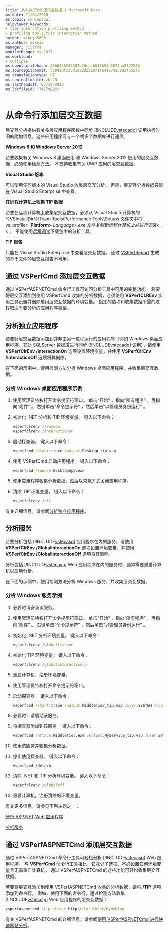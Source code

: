 ```yaml
---
title: 从命令行添加层交互数据 | Microsoft Docs
ms.date: 11/04/2016
ms.topic: conceptual
helpviewer_keywords:
- tier interaction profiling method
- profiling tools,tier interaction method
author: mikejo5000
ms.author: mikejo
manager: jillfra
monikerRange: vs-2017
ms.workload:
- multiple
ms.openlocfilehash: 20b8438243382b28cccb510894d1674aa5872946
ms.sourcegitcommit: cc841df335d1d22d281871fe41e74238d2fc52a6
ms.translationtype: HT
ms.contentlocale: zh-CN
ms.lasthandoff: 03/18/2020
ms.locfileid: "74779865"
---
```

# <a name="add-tier-interaction-data-from-the-command-line"></a>从命令行添加层交互数据

层交互分析提供有关多层应用程序函数中同步 [!INCLUDE[vstecado](../data-tools/includes/vstecado_md.md)] 调用执行时间的附加信息，这些应用程序可与一个或多个数据库进行通信。

**Windows 8 和 Windows Server 2012**

若要收集有关 Windows 8 桌面应用 和 Windows Server 2012 应用的层交互数据，必须使用检测方法。 不支持收集有关 UWP 应用的层交互数据。

**Visual Studio 版本**

可以使用任何版本的 Visual Studio 收集层交互分析。 但是，层交互分析数据只能在 Visual Studio Enterprise 中查看。

**在远程计算机上收集 TIP 数据**

若要在远程计算机上收集层交互数据，必须从 Visual Studio 计算机的 %VSInstallDir%\Team Tools\Performance Tools\Setups 文件夹中将 vs_profiler **\_Platform>** _Language>.exe 文件复制到远程计算机上并进行安装\<_ **\_** _\<_    。 不能使用[远程调试](../debugger/remote-debugging.md)下载包中的分析工具。

**TIP 报告**

只能在 Visual Studio Enterprise 中查看层交互数据。 通过 [VSPerfReport](../profiling/vsperfreport.md) 生成的基于文件的层交互报告不可用。

## <a name="add-tier-interaction-data-with-vsperfcmd"></a>通过 VSPerfCmd 添加层交互数据

通过 VSPerfASPNETCmd 命令行工具可访问分析工具中可用的完整功能。 若要将层交互添加到使用 VSPerfCmd 收集的分析数据，必须使用 **VSPerfCLREnv** 实用工具设置并删除启用层交互数据的环境变量。 指定的选项和收集数据所需的过程取决于要分析的应用程序类型。

## <a name="profile-stand-alone-applications"></a>分析独立应用程序

若要将层交互数据添加到并非由另一进程运行的应用程序（例如 Windows 桌面应用程序，其对 SQLServer 数据库进行同步 [!INCLUDE[vstecado](../data-tools/includes/vstecado_md.md)] 调用），请使用 **VSPerfClrEnv /InteractionOn** 选项设置环境变量，并使用 **VSPerfClrEnv /InteractionOff** 选项将其删除。

在下面的示例中，使用检测方法分析 Windows 桌面应用程序，并收集层交互数据。

### <a name="profile-a-windows-desktop-application-example"></a>分析 Windows 桌面应用程序示例

1. 使用管理员特权打开命令提示符窗口。 单击“开始”  ，指向“所有程序”  ，再指向“附件”  。 右键单击“命令提示符”  ，然后单击“以管理员身份运行”  。

2. 初始化 .NET 分析和 TIP 环境变量。 键入以下命令：

    ```cmd
    vsperfclrenv /traceon
    vsperfclrenv /interactionon
    ```

3. 启动探查器。 键入以下命令：

    ```cmd
    vsperfcmd /start:trace /output:Desktop_tip.vsp
    ```

4. 使用 VSPerfCmd 启动应用程序。 键入以下命令：

    ```cmd
    vsperfcmd /launch:DesktopApp.exe
    ```

5. 使用应用程序收集分析数据，然后以常规方式关闭应用程序。

6. 清除 TIP 环境变量。 键入以下命令：

    ```cmd
    vsperfclrenv /off
    ```

有关详细信息，请参阅[分析独立应用程序](../profiling/command-line-profiling-of-stand-alone-applications.md)。

## <a name="profile-services"></a>分析服务

若要分析包括 [!INCLUDE[vstecasp](../code-quality/includes/vstecasp_md.md)] 应用程序在内的服务，请使用 **VSPerfClrEnv /GlobalInteractionOn** 选项设置环境变量，并使用 **VSPerfClrEnv /GlobalInteractionOff** 选项将其删除。

分析包括 [!INCLUDE[vstecasp](../code-quality/includes/vstecasp_md.md)] Web 应用程序在内的服务时，通常需要重启计算机以启用分析。

在下面的示例中，使用检测方法分析 Windows 服务，并收集层交互数据。

### <a name="profile-a-windows-service-example"></a>分析 Windows 服务示例

1. 必要时请安装该服务。

2. 使用管理员特权打开命令提示符窗口。 单击“开始”  ，指向“所有程序”  ，再指向“附件”  。 右键单击“命令提示符”  ，然后单击“以管理员身份运行”  。

3. 初始化 .NET 分析环境变量。 键入以下命令：

    ```cmd
    vsperfclrenv /globaltraceon
    ```

4. 初始化 TIP 环境变量。 键入以下命令：

    ```cmd
    vsperfclrenv /globalinteractionon
    ```

5. 重启计算机，注册环境变量。

6. 使用管理员特权打开命令提示符窗口。

7. 启动探查器。 键入以下命令：

    ```cmd
    vsperfcmd /start:trace /output:MiddleTier_tip.vsp /user:SYSTEM /crosssession
    ```

8. 必要时，请启动该服务。

9. 将探查器附加到该服务。 键入以下命令：

    ```cmd
    vsperfcmd /attach:MiddleTier.exe /output:MyService_tip.vsp /user:SYSTEM /crosssession
    ```

10. 使用该服务并收集分析数据。

11. 停止使用探查器。 键入以下命令：

     `vsperfcmd /detach`

12. 清除 .NET 和 TIP 分析环境变量。 键入以下命令：

    ```cmd
    vsperfclrenv /globaloff
    ```

13. 重启计算机，注册清除的环境变量。

有关更多信息，请参见下列主题之一：

[分析 ASP.NET Web 应用程序](../profiling/command-line-profiling-of-aspnet-web-applications.md)

[分析服务](../profiling/command-line-profiling-of-services.md)

## <a name="add-tier-interaction-data-with-vsperfaspnetcmd"></a>通过 VSPerfASPNETCmd 添加层交互数据

通过 VSPerfASPNETCmd 命令行工具可轻松分析 [!INCLUDE[vstecasp](../code-quality/includes/vstecasp_md.md)] Web 应用程序。 与 **VSPerfCmd** 命令行工具相比，它减少了选项、不必设置任何环境变量且无需重启计算机。 通过 VSPerfASPNETCmd 的这些功能可轻松收集层交互数据。

若要将层交互添加到使用 VSPerfASPNETCmd 收集的分析数据，请将 **/TIP** 选项添加到命令行。 例如，使用下面的命令行，通过检测方法收集 [!INCLUDE[vstecasp](../code-quality/includes/vstecasp_md.md)] Web 应用程序的层交互数据：

```cmd
vsperfaspnetcmd /tip /trace http://localhost/MyWebApp
```

有关 VSPerfASPNETCmd 的详细信息，请参阅[使用 VSPerfASPNETCmd 进行快速网站分析](../profiling/rapid-web-site-profiling-with-vsperfaspnetcmd.md)。
